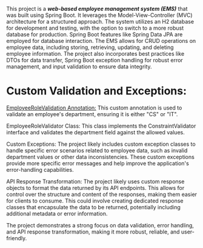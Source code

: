 This project is a ***web-based employee management system (EMS)*** that was built using Spring Boot. It leverages the Model-View-Controller (MVC) architecture for a structured approach. The system utilizes an H2 database for development and testing, with the option to switch to a more robust database for production. Spring Boot features like Spring Data JPA are employed for database interaction. The EMS allows for CRUD operations on employee data, including storing, retrieving, updating, and deleting employee information. The project also incorporates best practices like DTOs for data transfer, Spring Boot exception handling for robust error management, and input validation to ensure data integrity.

# Custom Validation and Exceptions:

<u>EmployeeRoleValidation Annotation:</u> 
This custom annotation is used to validate an employee's department, ensuring it is either "CS" or "IT".

EmployeeRoleValidator Class: 
This class implements the ConstraintValidator interface and validates the department field against the allowed values.

Custom Exceptions: 
The project likely includes custom exception classes to handle specific error scenarios related to employee data, such as invalid department values or other data inconsistencies. These custom exceptions provide more specific error messages and help improve the application's error-handling capabilities.

API Response Transformation:
The project likely uses custom response objects to format the data returned by its API endpoints. This allows for control over the structure and content of the responses, making them easier for clients to consume. This could involve creating dedicated response classes that encapsulate the data to be returned, potentially including additional metadata or error information.

The project demonstrates a strong focus on data validation, error handling, and API response transformation, making it more robust, reliable, and user-friendly.
